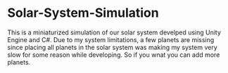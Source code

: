 # Solar-System-Simulation
 This is a miniaturized simulation of our solar system develped using Unity Engine and C#. Due to my system limitations, a few planets are missing since placing all planets in the solar system was making my system very slow for some reason while developing. So if you wnat you can add more planets.
